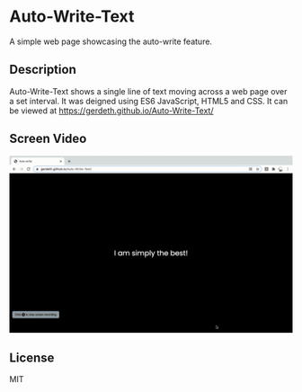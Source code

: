 # Auto-Write-Text
A simple web page showcasing the auto-write feature.

## Description 
Auto-Write-Text shows a single line of text moving across a web page over a set interval. It was deigned using ES6 JavaScript, HTML5 and CSS. It can be viewed at  https://gerdeth.github.io/Auto-Write-Text/

## Screen Video
![Screen video of Auto-Write-Text](https://github.com/Gerdeth/Auto-Write-Text/blob/master/Auto%20Text%20video.gif)

## License
MIT
